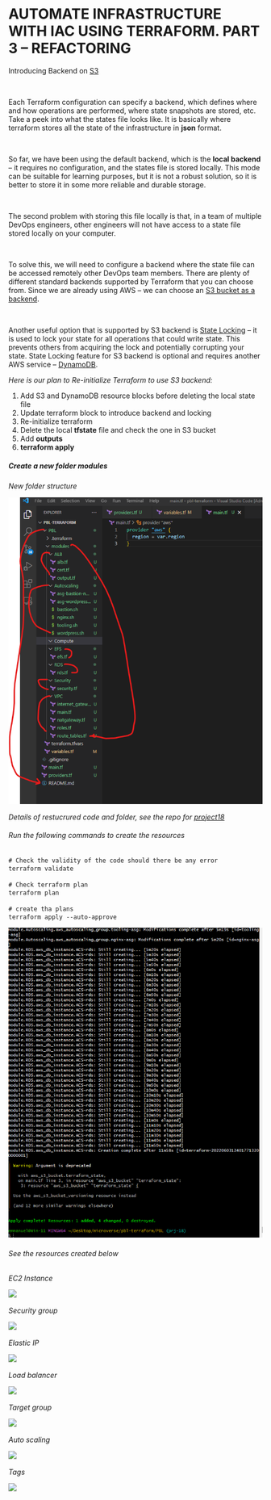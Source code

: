 # AUTOMATE INFRASTRUCTURE WITH IAC USING TERRAFORM. PART 3 – REFACTORING

Introducing Backend on [S3](https://docs.aws.amazon.com/AmazonS3/latest/userguide/Welcome.html)

<br>

Each Terraform configuration can specify a backend, which defines where and how operations are performed, where state snapshots are stored, etc.
Take a peek into what the states file looks like. It is basically where terraform stores all the state of the infrastructure in **json** format.

<br>

So far, we have been using the default backend, which is the **local backend** – it requires no configuration, and the states file is stored locally. This mode can be suitable for learning purposes, but it is not a robust solution, so it is better to store it in some more reliable and durable storage.

<br>

The second problem with storing this file locally is that, in a team of multiple DevOps engineers, other engineers will not have access to a state file stored locally on your computer.

<br>

To solve this, we will need to configure a backend where the state file can be accessed remotely other DevOps team members. There are plenty of different standard backends supported by Terraform that you can choose from. Since we are already using AWS – we can choose an [S3 bucket as a backend](https://www.terraform.io/language/settings/backends/s3).

<br>

Another useful option that is supported by S3 backend is [State Locking](https://www.terraform.io/language/state/locking) – it is used to lock your state for all operations that could write state. This prevents others from acquiring the lock and potentially corrupting your state. State Locking feature for S3 backend is optional and requires another AWS service – [DynamoDB](https://aws.amazon.com/dynamodb/).

_Here is our plan to Re-initialize Terraform to use S3 backend:_

1. Add S3 and DynamoDB resource blocks before deleting the local state file
2. Update terraform block to introduce backend and locking
3. Re-initialize terraform
4. Delete the local **tfstate** file and check the one in S3 bucket
5. Add **outputs**
6. **terraform apply**

##### Create a new folder _modules_

_New folder structure_

![](images/project18/folder-structure.png)

_Details of restucrured code and folder, see the repo for [project18](https://github.com/Emmy-github-webdev/pbl-terraform/tree/prj-18)_

###### Run the following commands to create the resources

```
# Check the validity of the code should there be any error
terraform validate

# Check terraform plan
terraform plan

# create tha plans
terraform apply --auto-approve
```

![](images/project18/1-appy-plans.png)

###### See the resources created below

_EC2 Instance_

![](images/project18/ec2-instances)

_Security group_

![](images/project18/security-group)

_Elastic IP_

![](images/project18/elastic-ip)

_Load balancer_

![](images/project18/loadbalancer)

_Target group_

![](images/project18/target-group)

_Auto scaling_

![](images/project18/autoscaling)

_Tags_

![](images/project18/tags)
